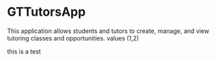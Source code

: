 GTTutorsApp
===========
This application allows students and tutors to create, manage, and view tutoring classes and opportunities.
values (1,2)

this is a test

